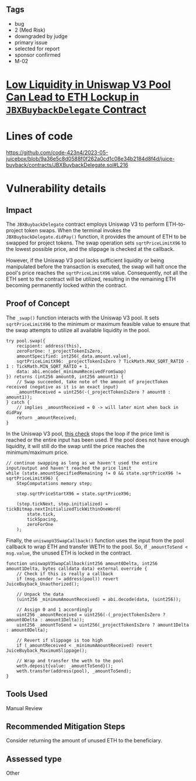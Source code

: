 ## Tags

- bug
- 2 (Med Risk)
- downgraded by judge
- primary issue
- selected for report
- sponsor confirmed
- M-02

# [Low Liquidity in Uniswap V3 Pool Can Lead to ETH Lockup in `JBXBuybackDelegate` Contract](https://github.com/code-423n4/2023-05-juicebox-findings/issues/162) 

# Lines of code

https://github.com/code-423n4/2023-05-juicebox/blob/9a36e5c8d0588f0f262a0cd1c08e34b2184d8f4d/juice-buyback/contracts/JBXBuybackDelegate.sol#L216


# Vulnerability details

## Impact

The `JBXBuybackDelegate` contract employs Uniswap V3 to perform ETH-to-project token swaps. When the terminal invokes the `JBXBuybackDelegate.didPay()` function, it provides the amount of ETH to be swapped for project tokens. The swap operation sets `sqrtPriceLimitX96` to the lowest possible price, and the slippage is checked at the callback.

However, if the Uniswap V3 pool lacks sufficient liquidity or being manipulated before the transaction is executed, the swap will halt once the pool's price reaches the `sqrtPriceLimitX96` value. Consequently, not all the ETH sent to the contract will be utilized, resulting in the remaining ETH becoming permanently locked within the contract.

## Proof of Concept

The `_swap()` function interacts with the Uniswap V3 pool. It sets `sqrtPriceLimitX96` to the minimum or maximum feasible value to ensure that the swap attempts to utilize all available liquidity in the pool.

```solidity
try pool.swap({
    recipient: address(this),
    zeroForOne: !_projectTokenIsZero,
    amountSpecified: int256(_data.amount.value),
    sqrtPriceLimitX96: _projectTokenIsZero ? TickMath.MAX_SQRT_RATIO - 1 : TickMath.MIN_SQRT_RATIO + 1,
    data: abi.encode(_minimumReceivedFromSwap)
}) returns (int256 amount0, int256 amount1) {
    // Swap succeeded, take note of the amount of projectToken received (negative as it is an exact input)
    _amountReceived = uint256(-(_projectTokenIsZero ? amount0 : amount1));
} catch {
    // implies _amountReceived = 0 -> will later mint when back in didPay
    return _amountReceived;
}
```

In the Uniswap V3 pool, [this check](https://github.com/Uniswap/v3-core/blob/main/contracts/UniswapV3Pool.sol#LL640C9-L650C15) stops the loop if the price limit is reached or the entire input has been used. If the pool does not have enough liquidity, it will still do the swap until the price reaches the minimum/maximum price.

```solidity
// continue swapping as long as we haven't used the entire input/output and haven't reached the price limit
while (state.amountSpecifiedRemaining != 0 && state.sqrtPriceX96 != sqrtPriceLimitX96) {
    StepComputations memory step;

    step.sqrtPriceStartX96 = state.sqrtPriceX96;

    (step.tickNext, step.initialized) = tickBitmap.nextInitializedTickWithinOneWord(
        state.tick,
        tickSpacing,
        zeroForOne
    );
```

Finally, the `uniswapV3SwapCallback()` function uses the input from the pool callback to wrap ETH and transfer WETH to the pool. So, if `_amountToSend < msg.value`, the unused ETH is locked in the contract.

```solidity
function uniswapV3SwapCallback(int256 amount0Delta, int256 amount1Delta, bytes calldata data) external override {
    // Check if this is really a callback
    if (msg.sender != address(pool)) revert JuiceBuyback_Unauthorized();

    // Unpack the data
    (uint256 _minimumAmountReceived) = abi.decode(data, (uint256));

    // Assign 0 and 1 accordingly
    uint256 _amountReceived = uint256(-(_projectTokenIsZero ? amount0Delta : amount1Delta));
    uint256 _amountToSend = uint256(_projectTokenIsZero ? amount1Delta : amount0Delta);

    // Revert if slippage is too high
    if (_amountReceived < _minimumAmountReceived) revert JuiceBuyback_MaximumSlippage();

    // Wrap and transfer the weth to the pool
    weth.deposit{value: _amountToSend}();
    weth.transfer(address(pool), _amountToSend);
}
```

## Tools Used

Manual Review

## Recommended Mitigation Steps

Consider returning the amount of unused ETH to the beneficiary.




## Assessed type

Other